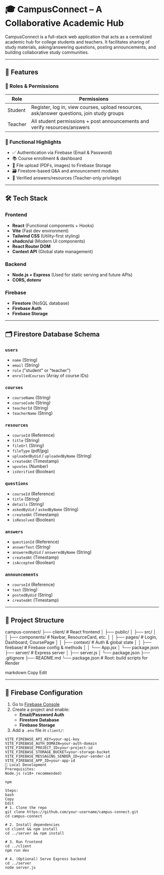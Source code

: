 # 🎓 CampusConnect – A Collaborative Academic Hub

CampusConnect is a full-stack web application that acts as a centralized academic hub for college students and teachers. It facilitates sharing of study materials, asking/answering questions, posting announcements, and building collaborative study communities.

---

## 📌 Features

### 👥 Roles & Permissions

| Role     | Permissions |
|----------|-------------|
| Student  | Register, log in, view courses, upload resources, ask/answer questions, join study groups |
| Teacher  | All student permissions + post announcements and verify resources/answers |

### 🧠 Functional Highlights

- ✅ Authentication via Firebase (Email & Password)
- 📚 Course enrollment & dashboard
- 📂 File upload (PDFs, images) to Firebase Storage
- 🗃️ Firestore-based Q&A and announcement modules
- 🌟 Verified answers/resources (Teacher-only privilege)

---

## 🛠️ Tech Stack

### Frontend
- **React** (Functional components + Hooks)
- **Vite** (Fast dev environment)
- **Tailwind CSS** (Utility-first styling)
- **shadcn/ui** (Modern UI components)
- **React Router DOM**
- **Context API** (Global state management)

### Backend
- **Node.js + Express** (Used for static serving and future APIs)
- **CORS, dotenv**

### Firebase
- **Firestore** (NoSQL database)
- **Firebase Auth**
- **Firebase Storage**

---

## 🗂️ Firestore Database Schema

### `users`
- `name` (String)
- `email` (String)
- `role` ("student" or "teacher")
- `enrolledCourses` (Array of course IDs)

### `courses`
- `courseName` (String)
- `courseCode` (String)
- `teacherId` (String)
- `teacherName` (String)

### `resources`
- `courseId` (Reference)
- `title` (String)
- `fileUrl` (String)
- `fileType` (pdf/jpg)
- `uploadedByUid` / `uploadedByName` (String)
- `createdAt` (Timestamp)
- `upvotes` (Number)
- `isVerified` (Boolean)

### `questions`
- `courseId` (Reference)
- `title` (String)
- `details` (String)
- `askedByUid` / `askedByName` (String)
- `createdAt` (Timestamp)
- `isResolved` (Boolean)

### `answers`
- `questionId` (Reference)
- `answerText` (String)
- `answeredByUid` / `answeredByName` (String)
- `createdAt` (Timestamp)
- `isAccepted` (Boolean)

### `announcements`
- `courseId` (Reference)
- `text` (String)
- `postedByUid` (String)
- `createdAt` (Timestamp)

---

## 📁 Project Structure

campus-connect/
├── client/ # React frontend
│ ├── public/
│ ├── src/
│ │ ├── components/ # Navbar, ResourceCard, etc.
│ │ ├── pages/ # Login, Dashboard, CoursePage
│ │ ├── context/ # Auth & global state
│ │ ├── firebase/ # Firebase config & methods
│ │ └── App.jsx
│ └── package.json
├── server/ # Express server
│ ├── server.js
│ └── package.json
├── .gitignore
├── README.md
└── package.json # Root: build scripts for Render

markdown
Copy
Edit

---

## 🔐 Firebase Configuration

1. Go to [Firebase Console](https://console.firebase.google.com/)
2. Create a project and enable:
   - **Email/Password Auth**
   - **Firestore Database**
   - **Firebase Storage**
3. Add a `.env` file in `client/`:

```env
VITE_FIREBASE_API_KEY=your-api-key
VITE_FIREBASE_AUTH_DOMAIN=your-auth-domain
VITE_FIREBASE_PROJECT_ID=your-project-id
VITE_FIREBASE_STORAGE_BUCKET=your-storage-bucket
VITE_FIREBASE_MESSAGING_SENDER_ID=your-sender-id
VITE_FIREBASE_APP_ID=your-app-id
🚀 Local Development
Prerequisites:
Node.js (v18+ recommended)

npm

Steps:
bash
Copy
Edit
# 1. Clone the repo
git clone https://github.com/your-username/campus-connect.git
cd campus-connect

# 2. Install dependencies
cd client && npm install
cd ../server && npm install

# 3. Run frontend
cd ../client
npm run dev

# 4. (Optional) Serve Express backend
cd ../server
node server.js

